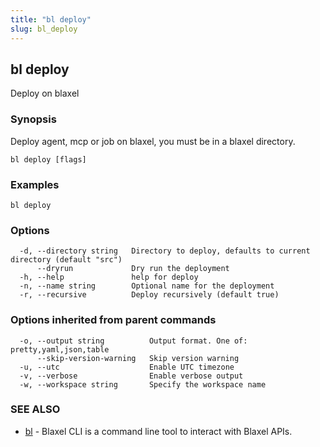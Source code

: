 ```yaml
---
title: "bl deploy"
slug: bl_deploy
---
```

## bl deploy

Deploy on blaxel

### Synopsis

Deploy agent, mcp or job on blaxel, you must be in a blaxel directory.

```
bl deploy [flags]
```

### Examples

```
bl deploy
```

### Options

```
  -d, --directory string   Directory to deploy, defaults to current directory (default "src")
      --dryrun             Dry run the deployment
  -h, --help               help for deploy
  -n, --name string        Optional name for the deployment
  -r, --recursive          Deploy recursively (default true)
```

### Options inherited from parent commands

```
  -o, --output string          Output format. One of: pretty,yaml,json,table
      --skip-version-warning   Skip version warning
  -u, --utc                    Enable UTC timezone
  -v, --verbose                Enable verbose output
  -w, --workspace string       Specify the workspace name
```

### SEE ALSO

* [bl](bl.md)	 - Blaxel CLI is a command line tool to interact with Blaxel APIs.

